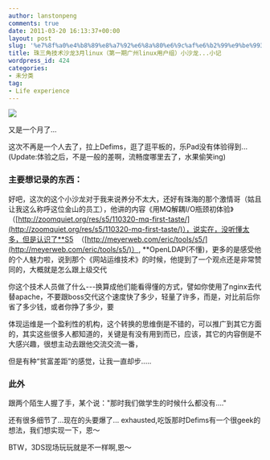 ```yaml
---
author: lanstonpeng
comments: true
date: 2011-03-20 16:13:37+00:00
layout: post
slug: '%e7%8f%a0%e4%b8%89%e8%a7%92%e6%8a%80%e6%9c%af%e6%b2%99%e9%be%993%e6%9c%88linux%ef%bc%88%e7%ac%ac%e4%b8%80%e6%9c%9f%e5%b9%bf%e5%b7%9elinux%e7%94%a8%e6%88%b7%e7%bb%84%ef%bc%89%e5%b0%8f%e6%b2%99%e9%be%99'
title: 珠三角技术沙龙3月linux（第一期广州linux用户组）小沙龙...小记
wordpress_id: 424
categories:
- 未分类
tag:
- Life experience
---
```


[![](http://lantonspeng.blog.cd/files/2011/03/DSC01162-300x225.jpg)](http://lantonspeng.blog.cd/files/2011/03/DSC01162.jpg)

又是一个月了...

这次不再是一个人去了，拉上Defims，逛了逛平板的，乐Pad没有体验得到...(Update:体验之后，不是一般的差啊，流畅度哪里去了，水果偷笑ing)


### **主要想记录的东西：**


好吧，这次的这个小沙龙对于我来说养分不太大，还好有珠海的那个激情哥（姑且让我这么称呼这位金山的员工），他讲的内容《用MQ解耦I/O瓶颈初体验》（[http://zoomquiet.org/res/s5/110320-mq-first-taste/](http://zoomquiet.org/res/s5/110320-mq-first-taste/)），说实在，没听懂太多，但是认识了**S5  （[http://meyerweb.com/eric/tools/s5/](http://meyerweb.com/eric/tools/s5/)）, **OpenLDAP(不懂)，更多的是感受他的个人魅力啦，说到那个《网站运维技术》的时候，他提到了一个观点还是非常赞同的，大概就是怎么跟上级交代

你这个技术人员做了什么---换算成他们能看得懂的方式，譬如你使用了nginx去代替apache，不要跟boss交代这个速度快了多少，轻量了许多，而是，对比前后你省了多少钱，或者你挣了多少，要

体现运维是一个盈利性的机构，这个转换的思维倒是不错的，可以推广到其它方面的，其实这些很多人都知道的，关键是有没有用到而已，应该，其它的内容倒是不大感兴趣，很想主动去跟他交流交流一番，

但是有种“贫富差距”的感觉，让我一直却步.....


### 此外


跟两个陌生人握了手，某个说："那时我们做学生的时候什么都没有...."

还有很多细节了...现在的头要爆了... exhausted,吃饭那时Defims有一个很geek的想法，我们想实现一下，恩～

BTW，3DS现场玩玩就是不一样啊,恩～
